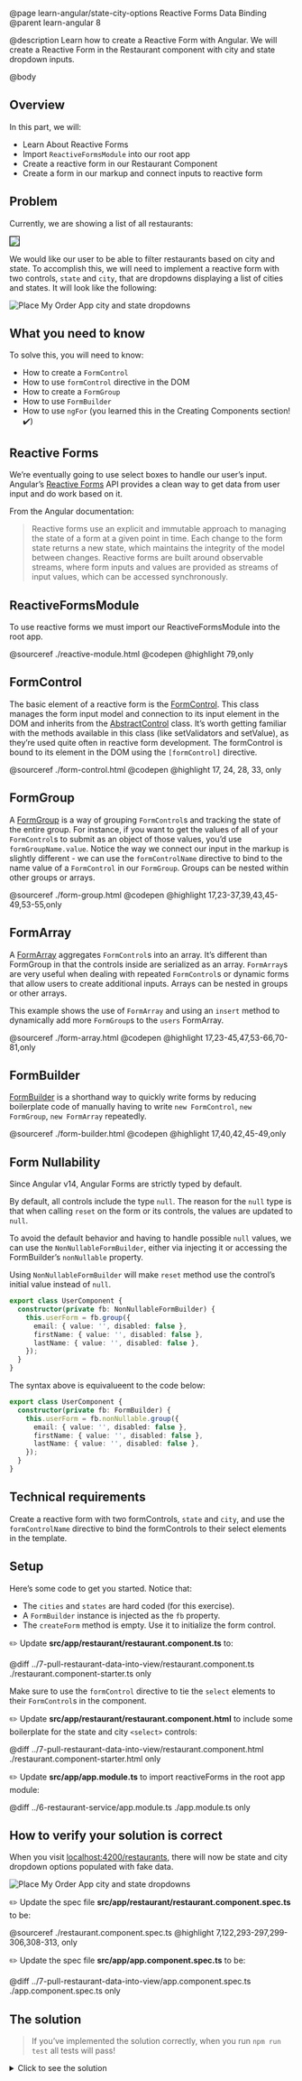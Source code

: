 @page learn-angular/state-city-options Reactive Forms Data Binding
@parent learn-angular 8

@description Learn how to create a Reactive Form with Angular. We will create a Reactive Form in the Restaurant component with city and state dropdown inputs.

@body

## Overview

In this part, we will:

- Learn About Reactive Forms
- Import `ReactiveFormsModule` into our root app
- Create a reactive form in our Restaurant Component
- Create a form in our markup and connect inputs to reactive form

## Problem

Currently, we are showing a list of all restaurants:

<img src="../static/img/angular/8-state-city-options/before.png"
  style="border: solid 1px black; max-width: 320px;"/>

We would like our user to be able to filter restaurants based on city and state. To accomplish this,
we will need to implement a reactive form with two controls, `state` and `city`, that are dropdowns displaying a list of cities and states. It will look like the following:

![Place My Order App city and state dropdowns](../static/img/angular/pmo-dropdowns.gif 'Place My Order App city and state dropdowns')

## What you need to know

To solve this, you will need to know:

- How to create a `FormControl`
- How to use `formControl` directive in the DOM
- How to create a `FormGroup`
- How to use `FormBuilder`
- How to use `ngFor` (you learned this in the Creating Components section! ✔️)

## Reactive Forms

We’re eventually going to use select boxes to handle our user’s input. Angular’s <a href="https://angular.io/guide/reactive-forms">Reactive Forms</a> API provides a clean way to get data from user input and do work based on it.

From the Angular documentation:

> Reactive forms use an explicit and immutable approach to managing the state of a form at a given point in time. Each change to the form state returns a new state, which maintains the integrity of the model between changes. Reactive forms are built around observable streams, where form inputs and values are provided as streams of input values, which can be accessed synchronously.

## ReactiveFormsModule

To use reactive forms we must import our ReactiveFormsModule into the root app.

@sourceref ./reactive-module.html
@codepen
@highlight 79,only

## FormControl

The basic element of a reactive form is the <a href="https://angular.io/api/forms/FormControl">FormControl</a>. This class manages the form input model and connection to its input element in the DOM and inherits from the <a href="https://angular.io/api/forms/AbstractControl">AbstractControl</a>
class. It’s worth getting familiar with the methods available in this class (like setValidators and setValue), as they’re used quite often in reactive form development. The formControl is bound to its element in the DOM using the `[formControl]` directive.

@sourceref ./form-control.html
@codepen
@highlight 17, 24, 28, 33, only

## FormGroup

A <a href="https://angular.io/api/forms/FormGroup">FormGroup</a> is a way of grouping `FormControl`s and tracking the state of the entire group. For instance, if you want to get the values of all of your `FormControl`s to submit as an object of those values, you’d use `formGroupName.value`. Notice the way we connect our input in the markup is slightly different - we can use the `formControlName` directive to bind to the name value of a `FormControl` in our `FormGroup`. Groups can be nested within other groups or arrays.

@sourceref ./form-group.html
@codepen
@highlight 17,23-37,39,43,45-49,53-55,only

## FormArray

A <a href="https://angular.io/api/forms/FormArray">FormArray</a> aggregates `FormControl`s into an array. It’s different than FormGroup in that the controls inside are serialized as an array. `FormArray`s are very useful when dealing with repeated `FormControl`s or dynamic forms that allow users to create additional inputs. Arrays can be nested in groups or other arrays.

This example shows the use of `FormArray` and using an `insert` method to dynamically add more `FormGroup`s to the `users` FormArray.

@sourceref ./form-array.html
@codepen
@highlight 17,23-45,47,53-66,70-81,only

## FormBuilder

<a href="https://angular.io/api/forms/FormBuilder">FormBuilder</a> is a shorthand way to quickly write forms by reducing boilerplate code of manually having to write `new FormControl`, `new FormGroup`, `new FormArray` repeatedly.

@sourceref ./form-builder.html
@codepen
@highlight 17,40,42,45-49,only

## Form Nullability

Since Angular v14, Angular Forms are strictly typed by default.

By default, all controls include the type `null`. The reason for the `null` type is that when calling `reset` on the form or its controls, the values are updated to `null`.

To avoid the default behavior and having to handle possible `null` values, we can use the `NonNullableFormBuilder`, either via injecting it or accessing the FormBuilder’s `nonNullable` property.

Using `NonNullableFormBuilder` will make `reset` method use the control’s initial value instead of `null`.

```typescript
export class UserComponent {
  constructor(private fb: NonNullableFormBuilder) {
    this.userForm = fb.group({
      email: { value: '', disabled: false },
      firstName: { value: '', disabled: false },
      lastName: { value: '', disabled: false },
    });
  }
}
```

The syntax above is equivalueent to the code below:

```typescript
export class UserComponent {
  constructor(private fb: FormBuilder) {
    this.userForm = fb.nonNullable.group({
      email: { value: '', disabled: false },
      firstName: { value: '', disabled: false },
      lastName: { value: '', disabled: false },
    });
  }
}
```

## Technical requirements

Create a reactive form with two formControls, `state` and `city`, and use the `formControlName` directive to bind the formControls to their select elements in the template.

## Setup

Here’s some code to get you started. Notice that:

- The `cities` and `states` are hard coded (for this exercise).
- A `FormBuilder` instance is injected as the `fb` property.
- The `createForm` method is empty. Use it to initialize the form control.

✏️ Update **src/app/restaurant/restaurant.component.ts** to:

@diff ../7-pull-restaurant-data-into-view/restaurant.component.ts ./restaurant.component-starter.ts only

Make sure to use the `formControl` directive to tie the `select` elements to
their `FormControl`s in the component.

✏️ Update **src/app/restaurant/restaurant.component.html** to include
some boilerplate for the state and city `<select>` controls:

@diff ../7-pull-restaurant-data-into-view/restaurant.component.html ./restaurant.component-starter.html only

✏️ Update **src/app/app.module.ts** to import reactiveForms in the root app module:

@diff ../6-restaurant-service/app.module.ts ./app.module.ts only

## How to verify your solution is correct

When you visit <a href="http://localhost:4200/restaurants">localhost:4200/restaurants</a>, there will now be state and city dropdown options populated with fake data.

![Place My Order App city and state dropdowns](../static/img/angular/pmo-dropdowns.gif 'Place My Order App city and state dropdowns')

✏️ Update the spec file **src/app/restaurant/restaurant.component.spec.ts** to be:

@sourceref ./restaurant.component.spec.ts
@highlight 7,122,293-297,299-306,308-313, only

✏️ Update the spec file **src/app/app.component.spec.ts** to be:

@diff ../7-pull-restaurant-data-into-view/app.component.spec.ts ./app.component.spec.ts only

## The solution

> If you’ve implemented the solution correctly, when you run `npm run test` all tests will pass!

<details>
<summary>Click to see the solution</summary>
✏️ Update **src/app/restaurant/restaurant.component.ts** to:

@sourceref ./restaurant.component.ts
@highlight 53-62, only

✏️ Update **src/app/restaurant/restaurant.component.html** to:

@sourceref ./restaurant.component.html
@highlight 6,10-12,18,22-24,only

</details>
